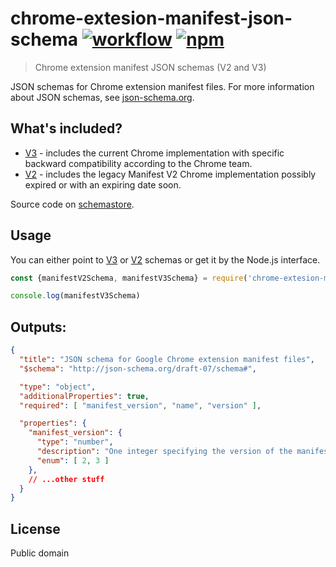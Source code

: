 [action-image]: https://github.com/cezaraugusto/chrome-extesion-manifest-json-schema/workflows/CI/badge.svg
[action-url]: https://github.com/cezaraugusto/chrome-extesion-manifest-json-schema/actions
[npm-image]: https://img.shields.io/npm/v/chrome-extesion-manifest-json-schema.svg
[npm-url]: https://npmjs.org/package/chrome-extesion-manifest-json-schema

# chrome-extesion-manifest-json-schema [![workflow][action-image]][action-url] [![npm][npm-image]][npm-url]

> Chrome extension manifest JSON schemas (V2 and V3)

JSON schemas for Chrome extension manifest files. For more information about JSON schemas, see [json-schema.org](http://json-schema.org/).

## What's included?

* [V3](manifest/manifest.schema.v3.json) - includes the current Chrome implementation with specific backward compatibility according to the Chrome team.
* [V2](manifest/manifest.schema.v2.json) - includes the legacy Manifest V2 Chrome implementation possibly expired or with an expiring date soon.

Source code on [schemastore](https://json.schemastore.org/chrome-manifest).

## Usage

You can either point to [V3](manifest/manifest.schema.v3.json) or [V2](manifest/manifest.schema.v2.json) schemas or get it by the Node.js interface.

```js
const {manifestV2Schema, manifestV3Schema} = require('chrome-extesion-manifest-json-schema')

console.log(manifestV3Schema)
```

## Outputs:

```json
{
  "title": "JSON schema for Google Chrome extension manifest files",
  "$schema": "http://json-schema.org/draft-07/schema#",

  "type": "object",
  "additionalProperties": true,
  "required": [ "manifest_version", "name", "version" ],

  "properties": {
    "manifest_version": {
      "type": "number",
      "description": "One integer specifying the version of the manifest file format your package requires.",
      "enum": [ 2, 3 ]
    },
    // ...other stuff
  }
}
```

## License

Public domain
